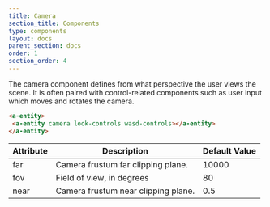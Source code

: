 ```yaml
---
title: Camera
section_title: Components
type: components
layout: docs
parent_section: docs
order: 1
section_order: 4
---
```


The camera component defines from what perspective the user views the scene.
It is often paired with control-related components such as user input which
moves and rotates the camera.

```html
<a-entity>
 <a-entity camera look-controls wasd-controls></a-entity>
</a-entity>
```

| Attribute | Description                                                                          | Default Value  |
|-----------|--------------------------------------------------------------------------------------|----------------|
| far       | Camera frustum far clipping plane.                                                   | 10000          |
| fov       | Field of view, in degrees                                                            | 80             |
| near      | Camera frustum near clipping plane.                                                  | 0.5            |
